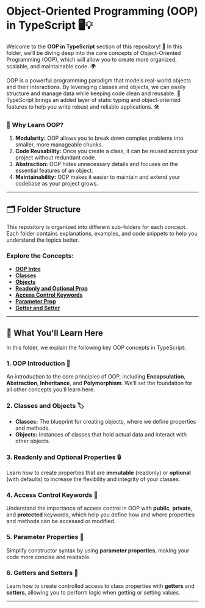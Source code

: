 # Object-Oriented Programming (OOP) in TypeScript 🖥️💡

Welcome to the **OOP in TypeScript** section of this repository! 🎉 In this folder, we’ll be diving deep into the core concepts of Object-Oriented Programming (OOP), which will allow you to create more organized, scalable, and maintainable code. 🌍

OOP is a powerful programming paradigm that models real-world objects and their interactions. By leveraging classes and objects, we can easily structure and manage data while keeping code clean and reusable. 🌟 TypeScript brings an added layer of static typing and object-oriented features to help you write robust and reliable applications. 🛠️

### 🌟 Why Learn OOP?

1. **Modularity:** OOP allows you to break down complex problems into smaller, more manageable chunks.
2. **Code Reusability:** Once you create a class, it can be reused across your project without redundant code.
3. **Abstraction:** OOP hides unnecessary details and focuses on the essential features of an object.
4. **Maintainability:** OOP makes it easier to maintain and extend your codebase as your project grows.

---

## 🗂️ Folder Structure

This repository is organized into different sub-folders for each concept. Each folder contains explanations, examples, and code snippets to help you understand the topics better.

### Explore the Concepts:
- [**OOP Intro**](https://github.com/Ahad-mirza/Typescript/tree/main/04_object_oriented_programming/01_oop_intro)
- [**Classes**](https://github.com/Ahad-mirza/Typescript/tree/main/04_object_oriented_programming/02_classes)
- [**Objects**](https://github.com/Ahad-mirza/Typescript/tree/main/04_object_oriented_programming/03_creating_objects)
- [**Readonly and Optional Prop**](https://github.com/Ahad-mirza/Typescript/tree/main/04_object_oriented_programming/04_readonly_and_optional_prop)
- [**Access Control Keywords**](https://github.com/Ahad-mirza/Typescript/tree/main/04_object_oriented_programming/05_access_control_keyword)
- [**Parameter Prop**](https://github.com/Ahad-mirza/Typescript/tree/main/04_object_oriented_programming/06_parameter_prop)
- [**Getter and Setter**](https://github.com/Ahad-mirza/Typescript/tree/main/04_object_oriented_programming/07_getter_and_setter)

---

## 🔎 What You'll Learn Here

In this folder, we explain the following key OOP concepts in TypeScript:

### 1. **OOP Introduction** 📘
An introduction to the core principles of OOP, including **Encapsulation**, **Abstraction**, **Inheritance**, and **Polymorphism**. We’ll set the foundation for all other concepts you’ll learn here.

### 2. **Classes and Objects** 🏷️
- **Classes:** The blueprint for creating objects, where we define properties and methods.
- **Objects:** Instances of classes that hold actual data and interact with other objects.

### 3. **Readonly and Optional Properties** 🔒
Learn how to create properties that are **immutable** (readonly) or **optional** (with defaults) to increase the flexibility and integrity of your classes.

### 4. **Access Control Keywords** 🔑
Understand the importance of access control in OOP with **public**, **private**, and **protected** keywords, which help you define how and where properties and methods can be accessed or modified.

### 5. **Parameter Properties** 🎯
Simplify constructor syntax by using **parameter properties**, making your code more concise and readable.

### 6. **Getters and Setters** 🔄
Learn how to create controlled access to class properties with **getters** and **setters**, allowing you to perform logic when getting or setting values.

---
